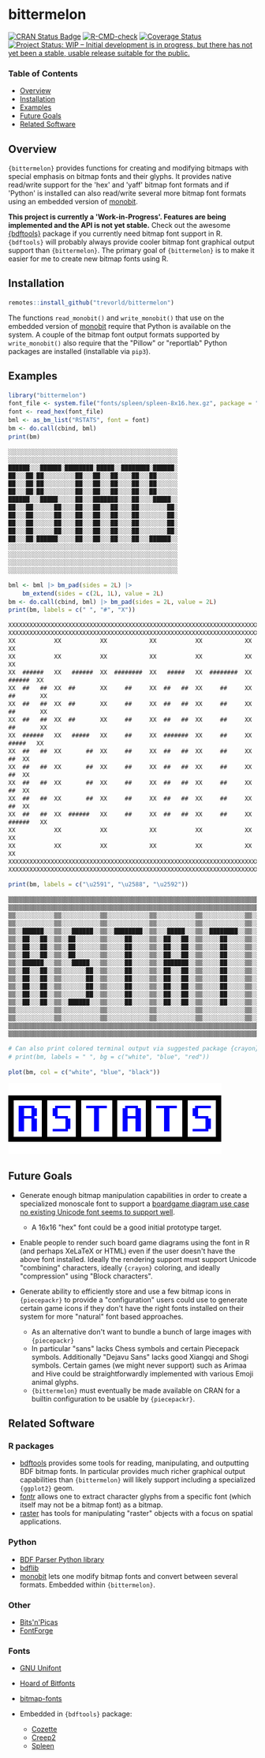 # bittermelon

[![CRAN Status Badge](https://www.r-pkg.org/badges/version/bittermelon)](https://cran.r-project.org/package=bittermelon)
[![R-CMD-check](https://github.com/trevorld/bittermelon/workflows/R-CMD-check/badge.svg)](https://github.com/trevorld/bittermelon/actions)
[![Coverage Status](https://img.shields.io/codecov/c/github/trevorld/bittermelon.svg)](https://codecov.io/github/trevorld/bittermelon?branch=main)
[![Project Status: WIP – Initial development is in progress, but there has not yet been a stable, usable release suitable for the public.](https://www.repostatus.org/badges/latest/wip.svg)](https://www.repostatus.org/#wip)

### Table of Contents

* [Overview](#overview)
* [Installation](#installation)
* [Examples](#examples)
* [Future Goals](#future)
* [Related Software](#similar)

## <a name="overview">Overview</a>

`{bittermelon}` provides functions for creating and modifying bitmaps with special emphasis on bitmap fonts and their glyphs.  It provides native read/write support for the 'hex' and 'yaff' bitmap font formats and if 'Python' is installed can also read/write several more bitmap font formats using an embedded version of [monobit](https://github.com/robhagemans/monobit).

**This project is currently a 'Work-in-Progress'.  Features are being implemented and the API is not yet stable.**  Check out the awesome [{bdftools}](https://github.com/coolbutuseless/bdftools) package if you currently need bitmap font support in R.  `{bdftools}` will probably always provide cooler bitmap font graphical output support than `{bittermelon}`.  The primary goal of `{bittermelon}` is to make it easier for me to create new bitmap fonts using R.

## <a name="installation">Installation</a>


```r
remotes::install_github("trevorld/bittermelon")
```

The functions `read_monobit()` and `write_monobit()` that use on the embedded version of [monobit](https://github.com/robhagemans/monobit) require that Python is available on the system.  A couple of the bitmap font output formats supported by `write_monobit()` also require that the "Pillow" or "reportlab" Python packages are installed (installable via `pip3`).

## <a name="examples">Examples</a>




```r
library("bittermelon")
font_file <- system.file("fonts/spleen/spleen-8x16.hex.gz", package = "bittermelon")
font <- read_hex(font_file)
bml <- as_bm_list("RSTATS", font = font)
bm <- do.call(cbind, bml)
print(bm)
```

```{.bitmap}
░░░░░░░░░░░░░░░░░░░░░░░░░░░░░░░░░░░░░░░░░░░░░░░░
░░░░░░░░░░░░░░░░░░░░░░░░░░░░░░░░░░░░░░░░░░░░░░░░
██████░░░██████░████████░█████░░████████░██████░
██░░░██░██░░░░░░░░░██░░░██░░░██░░░░██░░░██░░░░░░
██░░░██░██░░░░░░░░░██░░░██░░░██░░░░██░░░██░░░░░░
██░░░██░██░░░░░░░░░██░░░██░░░██░░░░██░░░██░░░░░░
██████░░░█████░░░░░██░░░███████░░░░██░░░░█████░░
██░░░██░░░░░░██░░░░██░░░██░░░██░░░░██░░░░░░░░██░
██░░░██░░░░░░██░░░░██░░░██░░░██░░░░██░░░░░░░░██░
██░░░██░░░░░░██░░░░██░░░██░░░██░░░░██░░░░░░░░██░
██░░░██░░░░░░██░░░░██░░░██░░░██░░░░██░░░░░░░░██░
██░░░██░██████░░░░░██░░░██░░░██░░░░██░░░██████░░
░░░░░░░░░░░░░░░░░░░░░░░░░░░░░░░░░░░░░░░░░░░░░░░░
░░░░░░░░░░░░░░░░░░░░░░░░░░░░░░░░░░░░░░░░░░░░░░░░
░░░░░░░░░░░░░░░░░░░░░░░░░░░░░░░░░░░░░░░░░░░░░░░░
░░░░░░░░░░░░░░░░░░░░░░░░░░░░░░░░░░░░░░░░░░░░░░░░
```

```r
bml <- bml |> bm_pad(sides = 2L) |>
    bm_extend(sides = c(2L, 1L), value = 2L)
bm <- do.call(cbind, bml) |> bm_pad(sides = 2L, value = 2L)
print(bm, labels = c(" ", "#", "X"))
```

```{.bitmap}
XXXXXXXXXXXXXXXXXXXXXXXXXXXXXXXXXXXXXXXXXXXXXXXXXXXXXXXXXXXXXXXXXXXXXXXXXXXXXXXXXX
XXXXXXXXXXXXXXXXXXXXXXXXXXXXXXXXXXXXXXXXXXXXXXXXXXXXXXXXXXXXXXXXXXXXXXXXXXXXXXXXXX
XX           XX           XX            XX           XX            XX           XX
XX           XX           XX            XX           XX            XX           XX
XX  ######   XX   ######  XX  ########  XX   #####   XX  ########  XX   ######  XX
XX  ##   ##  XX  ##       XX     ##     XX  ##   ##  XX     ##     XX  ##       XX
XX  ##   ##  XX  ##       XX     ##     XX  ##   ##  XX     ##     XX  ##       XX
XX  ##   ##  XX  ##       XX     ##     XX  ##   ##  XX     ##     XX  ##       XX
XX  ######   XX   #####   XX     ##     XX  #######  XX     ##     XX   #####   XX
XX  ##   ##  XX       ##  XX     ##     XX  ##   ##  XX     ##     XX       ##  XX
XX  ##   ##  XX       ##  XX     ##     XX  ##   ##  XX     ##     XX       ##  XX
XX  ##   ##  XX       ##  XX     ##     XX  ##   ##  XX     ##     XX       ##  XX
XX  ##   ##  XX       ##  XX     ##     XX  ##   ##  XX     ##     XX       ##  XX
XX  ##   ##  XX  ######   XX     ##     XX  ##   ##  XX     ##     XX  ######   XX
XX           XX           XX            XX           XX            XX           XX
XX           XX           XX            XX           XX            XX           XX
XXXXXXXXXXXXXXXXXXXXXXXXXXXXXXXXXXXXXXXXXXXXXXXXXXXXXXXXXXXXXXXXXXXXXXXXXXXXXXXXXX
XXXXXXXXXXXXXXXXXXXXXXXXXXXXXXXXXXXXXXXXXXXXXXXXXXXXXXXXXXXXXXXXXXXXXXXXXXXXXXXXXX
```

```r
print(bm, labels = c("\u2591", "\u2588", "\u2592"))
```

```{.bitmap}
▒▒▒▒▒▒▒▒▒▒▒▒▒▒▒▒▒▒▒▒▒▒▒▒▒▒▒▒▒▒▒▒▒▒▒▒▒▒▒▒▒▒▒▒▒▒▒▒▒▒▒▒▒▒▒▒▒▒▒▒▒▒▒▒▒▒▒▒▒▒▒▒▒▒▒▒▒▒▒▒▒▒
▒▒▒▒▒▒▒▒▒▒▒▒▒▒▒▒▒▒▒▒▒▒▒▒▒▒▒▒▒▒▒▒▒▒▒▒▒▒▒▒▒▒▒▒▒▒▒▒▒▒▒▒▒▒▒▒▒▒▒▒▒▒▒▒▒▒▒▒▒▒▒▒▒▒▒▒▒▒▒▒▒▒
▒▒░░░░░░░░░░░▒▒░░░░░░░░░░░▒▒░░░░░░░░░░░░▒▒░░░░░░░░░░░▒▒░░░░░░░░░░░░▒▒░░░░░░░░░░░▒▒
▒▒░░░░░░░░░░░▒▒░░░░░░░░░░░▒▒░░░░░░░░░░░░▒▒░░░░░░░░░░░▒▒░░░░░░░░░░░░▒▒░░░░░░░░░░░▒▒
▒▒░░██████░░░▒▒░░░██████░░▒▒░░████████░░▒▒░░░█████░░░▒▒░░████████░░▒▒░░░██████░░▒▒
▒▒░░██░░░██░░▒▒░░██░░░░░░░▒▒░░░░░██░░░░░▒▒░░██░░░██░░▒▒░░░░░██░░░░░▒▒░░██░░░░░░░▒▒
▒▒░░██░░░██░░▒▒░░██░░░░░░░▒▒░░░░░██░░░░░▒▒░░██░░░██░░▒▒░░░░░██░░░░░▒▒░░██░░░░░░░▒▒
▒▒░░██░░░██░░▒▒░░██░░░░░░░▒▒░░░░░██░░░░░▒▒░░██░░░██░░▒▒░░░░░██░░░░░▒▒░░██░░░░░░░▒▒
▒▒░░██████░░░▒▒░░░█████░░░▒▒░░░░░██░░░░░▒▒░░███████░░▒▒░░░░░██░░░░░▒▒░░░█████░░░▒▒
▒▒░░██░░░██░░▒▒░░░░░░░██░░▒▒░░░░░██░░░░░▒▒░░██░░░██░░▒▒░░░░░██░░░░░▒▒░░░░░░░██░░▒▒
▒▒░░██░░░██░░▒▒░░░░░░░██░░▒▒░░░░░██░░░░░▒▒░░██░░░██░░▒▒░░░░░██░░░░░▒▒░░░░░░░██░░▒▒
▒▒░░██░░░██░░▒▒░░░░░░░██░░▒▒░░░░░██░░░░░▒▒░░██░░░██░░▒▒░░░░░██░░░░░▒▒░░░░░░░██░░▒▒
▒▒░░██░░░██░░▒▒░░░░░░░██░░▒▒░░░░░██░░░░░▒▒░░██░░░██░░▒▒░░░░░██░░░░░▒▒░░░░░░░██░░▒▒
▒▒░░██░░░██░░▒▒░░██████░░░▒▒░░░░░██░░░░░▒▒░░██░░░██░░▒▒░░░░░██░░░░░▒▒░░██████░░░▒▒
▒▒░░░░░░░░░░░▒▒░░░░░░░░░░░▒▒░░░░░░░░░░░░▒▒░░░░░░░░░░░▒▒░░░░░░░░░░░░▒▒░░░░░░░░░░░▒▒
▒▒░░░░░░░░░░░▒▒░░░░░░░░░░░▒▒░░░░░░░░░░░░▒▒░░░░░░░░░░░▒▒░░░░░░░░░░░░▒▒░░░░░░░░░░░▒▒
▒▒▒▒▒▒▒▒▒▒▒▒▒▒▒▒▒▒▒▒▒▒▒▒▒▒▒▒▒▒▒▒▒▒▒▒▒▒▒▒▒▒▒▒▒▒▒▒▒▒▒▒▒▒▒▒▒▒▒▒▒▒▒▒▒▒▒▒▒▒▒▒▒▒▒▒▒▒▒▒▒▒
▒▒▒▒▒▒▒▒▒▒▒▒▒▒▒▒▒▒▒▒▒▒▒▒▒▒▒▒▒▒▒▒▒▒▒▒▒▒▒▒▒▒▒▒▒▒▒▒▒▒▒▒▒▒▒▒▒▒▒▒▒▒▒▒▒▒▒▒▒▒▒▒▒▒▒▒▒▒▒▒▒▒
```

```r
# Can also print colored terminal output via suggested package {crayon}
# print(bm, labels = " ", bg = c("white", "blue", "red"))
```

```r
plot(bm, col = c("white", "blue", "black"))
```

![](man/figures/README-plot-1.png)

## <a name="future">Future Goals</a>

* Generate enough bitmap manipulation capabilities in order to create a specialized monoscale font to support a [boardgame diagram use case no existing Unicode font seems to support well](https://trevorldavis.com/piecepackr/unicode-piecepack-diagrams.html#piecepack-font-wishlist).

  * A 16x16 "hex" font could be a good initial prototype target.

* Enable people to render such board game diagrams using the font in R (and perhaps XeLaTeX or HTML) even if the user doesn't have the above font installed.  Ideally the rendering support must support Unicode "combining" characters, ideally `{crayon}` coloring, and ideally "compression" using "Block characters".
* Generate ability to efficiently store and use a few bitmap icons in `{piecepackr}` to provide a "configuration" users could use to generate certain game icons if they don't have the right fonts installed on their system for more "natural" font based approaches.

  * As an alternative don't want to bundle a bunch of large images with `{piecepackr}`
  * In particular "sans" lacks Chess symbols and certain Piecepack symbols.  Additionally "Dejavu Sans" lacks good Xiangqi and Shogi symbols.  Certain games (we might never support) such as Arimaa and Hive could be straightforwardly implemented with various Emoji animal glyphs.
  * `{bittermelon}` must eventually be made available on CRAN for a builtin configuration to be usable by `{piecepackr}`.

## <a name="similar">Related Software</a>

### R packages

* [bdftools](https://github.com/coolbutuseless/bdftools) provides some tools for reading, manipulating, and outputting BDF bitmap fonts.  In particular provides much richer graphical output capabilities than `{bittermelon}` will likely support including a specialized `{ggplot2}` geom. 
* [fontr](https://github.com/yixuan/fontr) allows one to extract character glyphs from a specific font (which itself may not be a bitmap font) as a bitmap.
* [raster](https://rspatial.org/raster/pkg/index.html) has tools for manipulating "raster" objects with a focus on spatial applications.

### Python

* [BDF Parser Python library](https://github.com/tomchen/bdfparser)
* [bdflib](https://gitlab.com/Screwtapello/bdflib)
* [monobit](https://github.com/robhagemans/monobit) lets one modify bitmap fonts and convert between several formats.  Embedded within `{bittermelon}`.

### Other

* [Bits'n'Picas](https://github.com/kreativekorp/bitsnpicas)
* [FontForge](http://fontforge.org/en-US/)

### Fonts

* [GNU Unifont](https://www.unifoundry.com/unifont/index.html)
* [Hoard of Bitfonts](https://github.com/robhagemans/hoard-of-bitfonts)
* [bitmap-fonts](https://github.com/Tecate/bitmap-fonts)
* Embedded in `{bdftools}` package:

  * [Cozette](https://github.com/slavfox/Cozette)
  * [Creep2](https://github.com/raymond-w-ko/creep2) 
  * [Spleen](https://github.com/fcambus/spleen)
